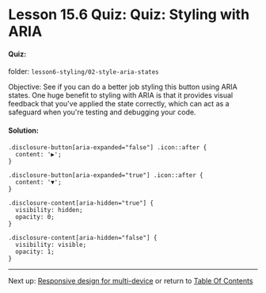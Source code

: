 # Lesson 15.6 Quiz: Quiz: Styling with ARIA

#### Quiz:
folder: `lesson6-styling/02-style-aria-states`

Objective: 
See if you can do a better job styling this button using ARIA states. One huge benefit to styling with ARIA is that it provides visual feedback that you've applied the state correctly, which can act as a safeguard when you're testing and debugging your code.

#### Solution:

```
.disclosure-button[aria-expanded="false"] .icon::after {
  content: '▶';
}

.disclosure-button[aria-expanded="true"] .icon::after {
  content: '▼';
}

.disclosure-content[aria-hidden="true"] {
  visibility: hidden;
  opacity: 0;
}

.disclosure-content[aria-hidden="false"] {
  visibility: visible;
  opacity: 1;
}

```

- - -
Next up: [Responsive design for multi-device](ND024_Part2_Lesson15_07.md) or return to [Table Of Contents](./ND024_TableOfContents.md)
